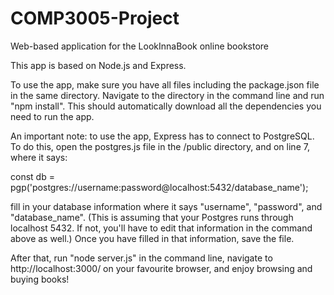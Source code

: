 # COMP3005-Project
Web-based application for the LookInnaBook online bookstore

This app is based on Node.js and Express.

To use the app, make sure you have all files including the package.json file in the same directory. Navigate to the directory in the command line and run "npm install". This should automatically download all the dependencies you need to run the app.

An important note: to use the app, Express has to connect to PostgreSQL. To do this, open the postgres.js file in the /public directory, and on line 7, where it says:

const db = pgp('postgres://username:password@localhost:5432/database_name');

fill in your database information where it says "username", "password", and "database_name". (This is assuming that your Postgres runs through localhost 5432. If not, you'll have to edit that information in the command above as well.) Once you have filled in that information, save the file.

After that, run "node server.js" in the command line, navigate to http://localhost:3000/ on your favourite browser, and enjoy browsing and buying books!
